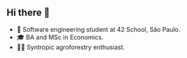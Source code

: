 ## Hi there 👋

- 🔭 Software engineering student at 42 School, São Paulo. 
- 🎓 BA and MSc in Economics.
- 🧑‍🌾 Syntropic agroforestry enthusiast.
<!--
**eduardo-keller/eduardo-keller** is a ✨ _special_ ✨ repository because its `README.md` (this file) appears on your GitHub profile.

Here are some ideas to get you started:

- 🔭 I’m currently working on ...
- 🌱 I’m currently learning ...
- 👯 I’m looking to collaborate on ...
- 🤔 I’m looking for help with ...
- 💬 Ask me about ...
- 📫 How to reach me: ...
- 😄 Pronouns: ...
- ⚡ Fun fact: ...
-->
